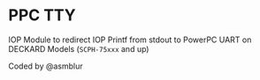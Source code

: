 # PPC TTY

IOP Module to redirect IOP Printf from stdout to PowerPC UART on DECKARD Models (`SCPH-75xxx` and up)

Coded by @asmblur
